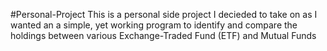 #Personal-Project
This is a personal side project I decieded to take on as I wanted an a simple, yet working program to identify and compare the holdings between various Exchange-Traded Fund (ETF) and Mutual Funds
